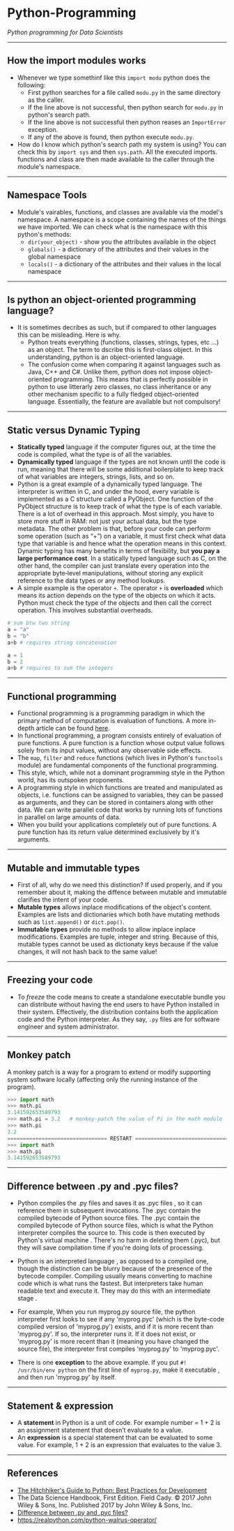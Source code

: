 # Python-Programming
*Python programming for Data Scientists*
***

## How the import modules works
- Whenever we type somethinf like this `import modu` python does the following:
  -  First python searches for a file called `modu.py` in the same directory as the caller.
  -  If the line above is not successful, then python search for `modu.py` in python's search path.
  -  If the line above is not successful then python reases an `ImportError` exception.
  -  If any of the above is found, then python execute `modu.py`.
- How do I know which python's search path my system is using? You can check this by `import sys` and then `sys.path`. All the executed imports. functions and class are then made available to the caller through the module's namespace.
***

## Namespace Tools
- Module's vairables, functions, and classes are available via the model's namespace. A namespace is a scope containing the names of the things we have imported. We can check what is the namespace with this python's methods:
  - `dir(your_object)` - show you the attributes available in the object
  - `globals()` - a dictionary of the attributes and their values in the global namespace
  - `locals()` - a dictionary of the attributes and their values in the local namespace
***

## Is python an object-oriented programming language?
- It is sometimes decribes as such, but if compared to other languages this can be misleading. Here is why.
  - Python treats everything (functions, classes, strings, types, etc ...) as an object. The term to dscribe this is first-class object. In this understanding, python is an object-oriented language.
  - The confusion come when comparing it against languages such as Java, C++ and C#. Unlike them, python does not impose object-oriented programming. This means that is perfectly possible in python to use litterarly zero classes, no class inheritance or any other mechanism specific to a fully fledged object-oriented language. Essentially, the feature are available but not compulsory!
***

## Static versus Dynamic Typing
- **Statically typed** language if the computer figures out, at the time the code is compiled, what the type is of all the variables.
- **Dynamically typed** language if the types are not known until the code is run, meaning that there will be some additional boilerplate to keep track of what variables are integers, strings, lists, and so on.
- Python is a great example of a dynamically typed language. The interpreter is written in C, and under the hood, every variable is implemented as a C structure called a PyObject. One function of the PyObject structure is to keep track of what the type is of each variable. There is a lot of overhead in this approach. Most simply, you have to store more stuff in RAM: not just your actual data, but the type metadata. The other problem is that, before your code can perform some operation (such as “+”) on a variable, it must first check what data type that variable is and hence what the operation means in this context. Dynamic typing has many benefits in terms of flexibility, but **you pay a large performance cost**. In a statically typed language such as C, on the other hand, the compiler can just translate every operation into the appropriate byte‐level manipulations, without storing any explicit reference to the data types or any method lookups.
- A simple example is the operator `+`. The operator `+` is **overloaded** which means its action depends on the type of the objects on which it acts. Python must check the type of the objects and then call the correct operation. This involves substantial overheads.
```python
# sum btw two string
a = "a"
b = "b"
a+b # requires string concatenation

a = 1
b = 2
a+b # requires to sum the integers

```
***

## Functional programming
- Functional programming is a programming paradigm in which the primary method of computation is evaluation of functions. A more in-depth article can be found [here](https://realpython.com/python-functional-programming/).
- In functional programming, a program consists entirely of evaluation of pure functions. A pure function is a function whose output value follows solely from its input values, without any observable side effects.
- The `map`, `filter` and `reduce` functions (which lives in Python's `functools` module) are fundamental components of the functional programming.
- This style, which, while not a dominant programming style in the Python world, has its outspoken proponents.
- A programming style in which functions are treated and manipulated as objects, i.e. functions can be assigned to variables, they can be passed as arguments, and they can be stored in containers along with other data. We can write parallel code that works by running lots of functions in parallel on large amounts of data.
- When you build your applications completely out of pure functions. A pure function has its return value determined exclusively by it's arguments.
***

## Mutable and immutable types
- First of all, why do we need this distinction? If used properly, and if you remember about it, making the diffence between mutable and immutable clarifies the intent of your code.
- **Mutable types** allows inplace modifications of the object's content. Examples are lists and dictionaries which both have mutating methods such as `list.append()` or `dict.pop()`.
- **Immutable types** provide no methods to allow inplace inplace modifications. Examples are tuple, integer and string. Because of this, mutable types cannot be used as dictionaty keys because if the value changes, it will not hash back to the same value!
***

## Freezing your code
- To *freeze* the code means to create a standalone executable bundle you can distribute without having the end users to have Python installed in their system. Effectively, the distribution contains both the application code and the Python interpreter. As they say, `.py` files are for software engineer and system administrator.
***

## Monkey patch
A monkey patch is a way for a program to extend or modify supporting system software locally (affecting only the running instance of the program).
```python
>>> import math
>>> math.pi
3.141592653589793
>>> math.pi = 3.2   # monkey-patch the value of Pi in the math module
>>> math.pi
3.2
================================ RESTART ================================
>>> import math
>>> math.pi
3.141592653589793
```
***

## Difference between .py and .pyc files?

- Python compiles the .py files and saves it as .pyc files , so it can reference them in subsequent invocations. The .pyc contain the compiled bytecode of Python source files. The .pyc contain the compiled bytecode of Python source files, which is what the Python interpreter compiles the source to. This code is then executed by Python's virtual machine . There's no harm in deleting them (.pyc), but they will save compilation time if you're doing lots of processing.

- Python is an interpreted language , as opposed to a compiled one, though the distinction can be blurry because of the presence of the bytecode compiler. Compiling usually means converting to machine code which is what runs the fastest. But interpreters take human readable text and execute it. They may do this with an intermediate stage .

- For example, When you run myprog.py source file, the python interpreter first looks to see if any 'myprog.pyc' (which is the byte-code compiled version of 'myprog.py') exists, and if it is more recent than 'myprog.py'. If so, the interpreter runs it. If it does not exist, or 'myprog.py' is more recent than it (meaning you have changed the source file), the interpreter first compiles 'myprog.py' to 'myprog.pyc'.

- There is one **exception** to the above example. If you put `#! /usr/bin/env python` on the first line of `myprog.py`, make it executable , and then run 'myprog.py' by itself.
***


## Statement & expression

- A **statement** in Python is a unit of code. For example number = 1 + 2 is an assignment statement that doesn’t evaluate to a value.
- An **expression** is a special statement that can be evaluated to some value. For example, 1 + 2 is an expression that evaluates to the value 3.
***


## References
- [The Hitchhiker's Guide to Python: Best Practices for Development ](https://www.amazon.com/Hitchhikers-Guide-Python-Practices-Development/dp/1491933178/ref=as_li_ss_il?ie=UTF8&linkCode=li2&tag=bookforkind-20&linkId=804806ebdacaf3b56567347f3afbdbca)
- The Data Science Handbook, First Edition. Field Cady. © 2017 John Wiley & Sons, Inc. Published 2017 by John Wiley & Sons, Inc.
- [Difference between .py and .pyc files?](http://net-informations.com/python/iq/pyc.htm)
- https://realpython.com/python-walrus-operator/
